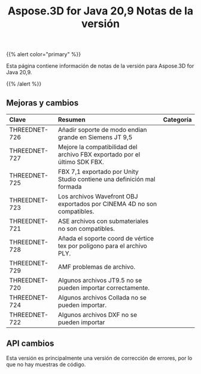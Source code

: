 ﻿---
title: Aspose.3D for Java 20,9 Notas de la versión
type: docs
weight: 8
url: /es/java/aspose-3d-for-java-20-9-release-notes/
---
{{% alert color="primary" %}}

Esta página contiene información de notas de la versión para Aspose.3D for Java 20,9.

{{% /alert %}}
## **Mejoras y cambios**

|**Clave**|**Resumen**|**Categoría**|
|:- |:- |:- |
|THREEDNET-726 |Añadir soporte de modo endian grande en Siemens JT 9,5|
|THREEDNET-727 |Mejore la compatibilidad del archivo FBX exportado por el último SDK FBX.|
|THREEDNET-725 |FBX 7,1 exportado por Unity Studio contiene una definición mal formada|
|THREEDNET-723 |Los archivos Wavefront OBJ exportados por CINEMA 4D no son compatibles.|
|THREEDNET-721 |ASE archivos con submateriales no son compatibles.|
|THREEDNET-728 |Añada el soporte coord de vértice tex por polígono para el archivo PLY.|
|THREEDNET-729 |AMF problemas de archivo.|
|THREEDNET-720 |Algunos archivos JT9.5 no se pueden importar correctamente.|
|THREEDNET-724 |Algunos archivos Collada no se pueden importar.|
|THREEDNET-722 |Algunos archivos DXF no se pueden importar|


## API cambios ##
Esta versión es principalmente una versión de corrección de errores, por lo que no hay muestras de código.
